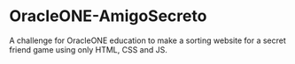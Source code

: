 # OracleONE-AmigoSecreto
A challenge for OracleONE education to make a sorting website for a secret friend game using only HTML, CSS and JS.
